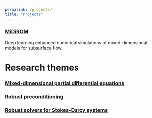 ```yaml
---
permalink: /projects/
title: "Projects"
---
```


<!-- ### [PyGeoN](/pygeon/) -->


### [MiDiROM](/midirom/)
Deep learning enhanced numerical simulations of mixed-dimensional models for subsurface flow.

# Research themes

### [Mixed-dimensional partial differential equations](/md-pdes/)

### [Robust preconditioning](/preconditioners/)

### [Robust solvers for Stokes-Darcy systems](/coupledproblems/)
<!-- 

### Benchmarks for flow in fractured porous media -->
